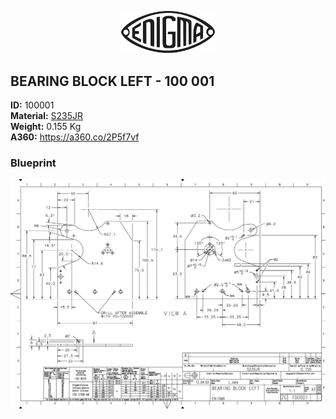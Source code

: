 <!-- PROJECT LOGO -->
<p align="center">
  <a href="https://github.com/AresValley/ENIGMA">
    <img src="../../img/logo.svg" alt="Logo" width="150">
  </a>
</p>

<!-- ABOUT THE PROJECT -->
## BEARING BLOCK LEFT - 100 001

**ID:** 100001 <br/>
**Material:** [S235JR](https://github.com/AresValley/ENIGMA#s235jr-) <br/>
**Weight:** 0.155 Kg <br/>
**A360:** https://a360.co/2P5f7vf <br/>

### Blueprint
<img src="BP.png" alt="Blueprint">